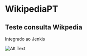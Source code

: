 # WikipediaPT
## Teste consulta Wikpedia

Integrado ao Jenkis

![Alt Text](https://d1q6f0aelx0por.cloudfront.net/product-logos/f5326186-8ae7-425c-a78d-7192dabf75be-jenkins.png)
